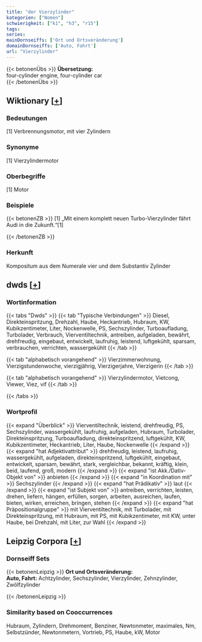 ```yaml
---
title: "der Vierzylinder"
kategorien: ["Nomen"]
schwierigkeit: ["k1", "h3", "r15"]
tags:
series:
mainDornseiffs: ['Ort und Ortsveränderung']
domainDornseiffs: ['Auto, Fahrt']
url: "Vierzylinder"
---
```


{{< betonenÜbs >}}
**Übersetzung:**  
four-cylinder engine, four-cylinder car  
{{< /betonenÜbs >}}

## Wiktionary [[+](https://de.wiktionary.org/wiki/Vierzylinder)]

### Bedeutungen
[1] Verbrennungsmotor, mit vier Zylindern  

### Synonyme
[1] Vierzylindermotor  

### Oberbegriffe
[1] Motor  

### Beispiele
{{< betonenZB >}}
[1] „Mit einem komplett neuen Turbo-Vierzylinder fährt Audi in die Zukunft.“[1]  

{{< /betonenZB >}}
### Herkunft
Kompositum aus dem Numerale vier und dem Substantiv Zylinder  



## dwds [[+](https://www.dwds.de/wb/Vierzylinder)]

### Wortinformation
{{< tabs "Dwds" >}}
{{< tab "Typische Verbindungen" >}}
Diesel, Direkteinspritzung, Drehzahl, Haube, Heckantrieb, Hubraum, KW, Kubikzentimeter, Liter, Nockenwelle, PS, Sechszylinder, Turboaufladung, Turbolader, Verbrauch, Vierventiltechnik, antreiben, aufgeladen, bewährt, drehfreudig, eingebaut, entwickelt, laufruhig, leistend, luftgekühlt, sparsam, verbrauchen, verrichten, wassergekühlt
{{< /tab >}}

{{< tab "alphabetisch vorangehend" >}}
Vierzimmerwohnung, Vierzigstundenwoche, vierzigjährig, Vierzigerjahre, Vierzigerin
{{< /tab >}}

{{< tab "alphabetisch vorangehend" >}}
Vierzylindermotor, Vietcong, Viewer, Viez, vif
{{< /tab >}}

{{< /tabs >}}

### Wortprofil
{{< expand "Überblick" >}} Vierventiltechnik, leistend, drehfreudig, PS, Sechszylinder, wassergekühlt, laufruhig, aufgeladen, Hubraum, Turbolader, Direkteinspritzung, Turboaufladung, direkteinspritzend, luftgekühlt, KW, Kubikzentimeter, Heckantrieb, Liter, Haube, Nockenwelle {{< /expand >}}
{{< expand "hat Adjektivattribut" >}} drehfreudig, leistend, laufruhig, wassergekühlt, aufgeladen, direkteinspritzend, luftgekühlt, eingebaut, entwickelt, sparsam, bewährt, stark, vergleichbar, bekannt, kräftig, klein, beid, laufend, groß, modern {{< /expand >}}
{{< expand "ist Akk./Dativ-Objekt von" >}} anbieten {{< /expand >}}
{{< expand "in Koordination mit" >}} Sechszylinder {{< /expand >}}
{{< expand "hat Prädikativ" >}} laut {{< /expand >}}
{{< expand "ist Subjekt von" >}} antreiben, verrichten, leisten, drehen, liefern, hängen, erfüllen, sorgen, arbeiten, ausreichen, laufen, bieten, wirken, erreichen, bringen, stehen {{< /expand >}}
{{< expand "hat Präpositionalgruppe" >}} mit Vierventiltechnik, mit Turbolader, mit Direkteinspritzung, mit Hubraum, mit PS, mit Kubikzentimeter, mit KW, unter Haube, bei Drehzahl, mit Liter, zur Wahl {{< /expand >}}

## Leipzig Corpora [[+](https://corpora.uni-leipzig.de/en/res?word=Vierzylinder&corpusId=deu_newscrawl-public_2018)]

### Dornseiff Sets
{{< betonenLeipzig >}}
**Ort und Ortsveränderung:**  
**Auto, Fahrt:** Achtzylinder, Sechszylinder, Vierzylinder, Zehnzylinder, Zwölfzylinder  

{{< /betonenLeipzig >}}

### Similarity based on Cooccurrences
Hubraum, Zylindern, Drehmoment, Benziner, Newtonmeter, maximales, Nm, Selbstzünder, Newtonmetern, Vortrieb, PS, Haube, kW, Motor

